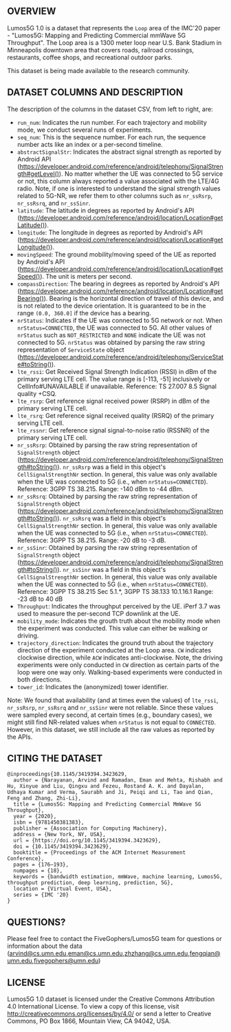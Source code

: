 ## OVERVIEW

Lumos5G 1.0 is a dataset that represents the `Loop` area of the IMC'20 paper - "Lumos5G: Mapping and Predicting Commercial mmWave 5G Throughput". The Loop area is a 1300 meter loop near U.S. Bank Stadium in Minneapolis downtown area that covers roads, railroad crossings, restaurants, coffee shops, and recreational outdoor parks. 

This dataset is being made available to the research community.

## DATASET COLUMNS AND DESCRIPTION

The description of the columns in the dataset CSV, from left to right, are:

- `run_num`: Indicates the run number. For each trajectory and mobility mode, we conduct several runs of experiments. 
- `seq_num`: This is the sequence number. For each run, the sequence number acts like an index or a per-second timeline.
- `abstractSignalStr`: Indicates the abstract signal strength as reported by Android API (https://developer.android.com/reference/android/telephony/SignalStrength#getLevel()). No matter whether the UE was connected to 5G service or not, this column always reported a value associated with the LTE/4G radio. Note, if one is interested to understand the signal strength values related to 5G-NR, we refer them to other columns such as `nr_ssRsrp`, `nr_ssRsrq`, and `nr_ssSinr`.
- `latitude`: The latitude in degrees as reported by Android's API (https://developer.android.com/reference/android/location/Location#getLatitude()).
- `longitude`: The longitude in degrees as reported by Android's API (https://developer.android.com/reference/android/location/Location#getLongitude()).
- `movingSpeed`: The ground mobility/moving speed of the UE as reported by Android's API (https://developer.android.com/reference/android/location/Location#getSpeed()). The unit is meters per second.
- `compassDirection`: The bearing in degrees as reported by Android's API (https://developer.android.com/reference/android/location/Location#getBearing()). Bearing is the horizontal direction of travel of this device, and is not related to the device orientation. It is guaranteed to be in the range `(0.0, 360.0]` if the device has a bearing. 
- `nrStatus`: Indicates if the UE was connected to 5G network or not. When `nrStatus=CONNECTED`, the UE was connected to 5G. All other values of `nrStatus` such as `NOT_RESTRICTED` and `NONE` indicate the UE was not connected to 5G. `nrStatus` was obtained by parsing the raw string representation of `ServiceState` object (https://developer.android.com/reference/android/telephony/ServiceState#toString()). 
- `lte_rssi`: Get Received Signal Strength Indication (RSSI) in dBm of the primary serving LTE cell. The value range is [-113, -51] inclusively or CellInfo#UNAVAILABLE if unavailable. Reference: TS 27.007 8.5 Signal quality +CSQ.
- `lte_rsrp`: Get reference signal received power (RSRP) in dBm of the primary serving LTE cell.
- `lte_rsrq`: Get reference signal received quality (RSRQ) of the primary serving LTE cell.
- `lte_rssnr`: Get reference signal signal-to-noise ratio (RSSNR) of the primary serving LTE cell.
- `nr_ssRsrp`: Obtained by parsing the raw string representation of `SignalStrength` object (https://developer.android.com/reference/android/telephony/SignalStrength#toString()). `nr_ssRsrp` was a field in this object's `CellSignalStrengthNr` section. In general, this value was only available when the UE was connected to 5G (i.e., when `nrStatus=CONNECTED`). Reference: 3GPP TS 38.215. Range: -140 dBm to -44 dBm.
- `nr_ssRsrq`: Obtained by parsing the raw string representation of `SignalStrength` object (https://developer.android.com/reference/android/telephony/SignalStrength#toString()). `nr_ssRsrq` was a field in this object's `CellSignalStrengthNr` section. In general, this value was only available when the UE was connected to 5G (i.e., when `nrStatus=CONNECTED`). Reference: 3GPP TS 38.215. Range: -20 dB to -3 dB.
- `nr_ssSinr`: Obtained by parsing the raw string representation of `SignalStrength` object (https://developer.android.com/reference/android/telephony/SignalStrength#toString()). `nr_ssSinr` was a field in this object's `CellSignalStrengthNr` section. In general, this value was only available when the UE was connected to 5G (i.e., when `nrStatus=CONNECTED`). Reference: 3GPP TS 38.215 Sec 5.1.*, 3GPP TS 38.133 10.1.16.1 Range: -23 dB to 40 dB
- `Throughput`: Indicates the throughput perceived by the UE. iPerf 3.7 was used to measure the per-second TCP downlink at the UE.
- `mobility_mode`: Indicates the grouth truth about the mobility mode when the experiment was conducted. This value can either be walking or driving.
- `trajectory_direction`: Indicates the ground truth about the trajectory direction of the experiment conducted at the Loop area. `CW` indicates clockwise direction, while `ACW` indicates anti-clockwise. Note, the driving experiments were only conducted in `CW` direction as certain parts of the loop were one way only. Walking-based experiments were conducted in both directions. 
- `tower_id`: Indicates the (anonymized) tower identifier.

Note: We found that availability (and at times even the values) of `lte_rssi`, `nr_ssRsrp`, `nr_ssRsrq` and `nr_ssSinr` were not reliable. Since these values were sampled every second, at certain times (e.g., boundary cases), we might still find NR-related values when `nrStatus` is not equal to `CONNECTED`. However, in this dataset, we still include all the raw values as reported by the APIs. 


## CITING THE DATASET

```
@inproceedings{10.1145/3419394.3423629,
  author = {Narayanan, Arvind and Ramadan, Eman and Mehta, Rishabh and Hu, Xinyue and Liu, Qingxu and Fezeu, Rostand A. K. and Dayalan, Udhaya Kumar and Verma, Saurabh and Ji, Peiqi and Li, Tao and Qian, Feng and Zhang, Zhi-Li},
  title = {Lumos5G: Mapping and Predicting Commercial MmWave 5G Throughput},
  year = {2020},
  isbn = {9781450381383},
  publisher = {Association for Computing Machinery},
  address = {New York, NY, USA},
  url = {https://doi.org/10.1145/3419394.3423629},
  doi = {10.1145/3419394.3423629},
  booktitle = {Proceedings of the ACM Internet Measurement Conference},
  pages = {176–193},
  numpages = {18},
  keywords = {bandwidth estimation, mmWave, machine learning, Lumos5G, throughput prediction, deep learning, prediction, 5G},
  location = {Virtual Event, USA},
  series = {IMC '20}
}
```

## QUESTIONS?

Please feel free to contact the FiveGophers/Lumos5G team for questions or information about the data (arvind@cs.umn.edu,eman@cs.umn.edu,zhzhang@cs.umn.edu,fengqian@umn.edu,fivegophers@umn.edu)

## LICENSE 

Lumos5G 1.0 dataset is licensed under the Creative Commons Attribution 4.0 International License. To view a copy of this license, visit http://creativecommons.org/licenses/by/4.0/ or send a letter to Creative Commons, PO Box 1866, Mountain View, CA 94042, USA.
